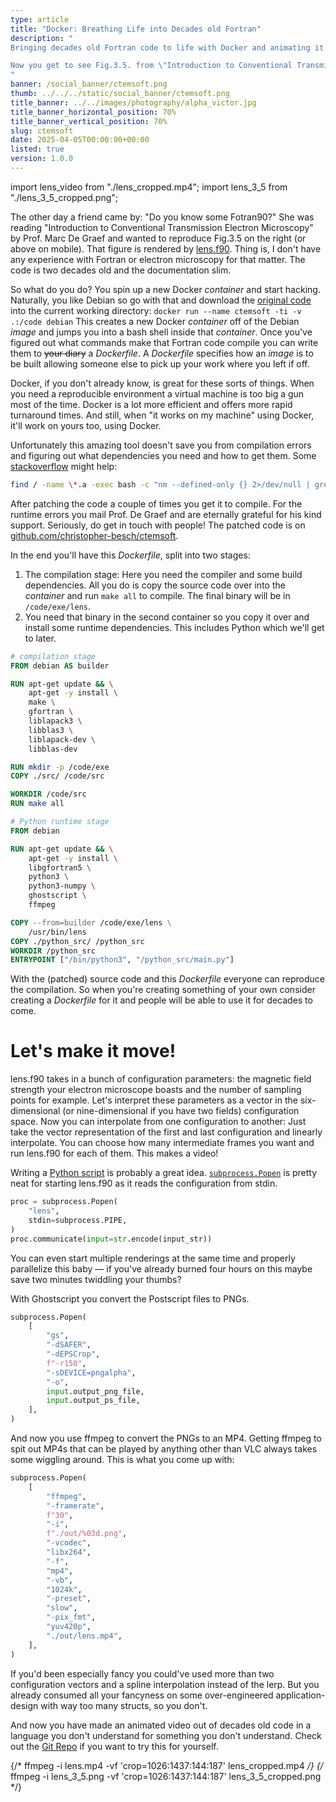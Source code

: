 ```yaml
---
type: article
title: "Docker: Breathing Life into Decades old Fortran"
description: "
Bringing decades old Fortran code to life with Docker and animating it with Python.

Now you get to see Fig.3.5. from \"Introduction to Conventional Transmission Electron Microscopy\" by Prof. Marc De Graef at 30 frames a second.
"
banner: /social_banner/ctemsoft.png
thumb: ../../../static/social_banner/ctemsoft.png
title_banner: ../../images/photography/alpha_victor.jpg
title_banner_horizontal_position: 70%
title_banner_vertical_position: 70%
slug: ctemsoft
date: 2025-04-05T00:00:00+00:00
listed: true
version: 1.0.0
---
```

import lens_video from "./lens_cropped.mp4";
import lens_3_5 from "./lens_3_5_cropped.png";

<HalfImage src={lens_3_5} />

The other day a friend came by: "Do you know some Fotran90?"
She was reading "Introduction to Conventional Transmission Electron Microscopy" by Prof. Marc De Graef and wanted to reproduce Fig.3.5 on the right (or above on mobile).
That figure is rendered by [lens.f90](https://github.com/christopher-besch/ctemsoft/blob/main/src/lens.f90).
Thing is, I don't have any experience with Fortran or electron microscopy for that matter.
The code is two decades old and the documentation slim.

So what do you do?
You spin up a new Docker *container* and start hacking.
Naturally, you like Debian so go with that and download the [original code](https://ctem.web.cmu.edu) into the current working directory: `docker run --name ctemsoft -ti -v .:/code debian`
This creates a new Docker *container* off of the Debian *image* and jumps you into a bash shell inside that *container*.
Once you've figured out what commands make that Fortran code compile you can write them to <del>your diary</del> a *Dockerfile*.
A *Dockerfile* specifies how an *image* is to be built allowing someone else to pick up your work where you left if off.

Docker, if you don't already know, is great for these sorts of things.
When you need a reproducible environment a virtual machine is too big a gun most of the time.
Docker is a lot more efficient and offers more rapid turnaround times.
And still, when "it works on my machine" using Docker, it'll work on yours too, using Docker.

Unfortunately this amazing tool doesn't save you from compilation errors and figuring out what dependencies you need and how to get them.
Some [stackoverflow](https://stackoverflow.com/questions/19916119/how-do-i-find-where-a-symbol-is-defined-among-static-libraries) might help:

```bash
find / -name \*.a -exec bash -c "nm --defined-only {} 2>/dev/null | grep 'cgetrf_' && echo {}" \;
```

After patching the code a couple of times you get it to compile.
For the runtime errors you mail Prof. De Graef and are eternally grateful for his kind support.
Seriously, do get in touch with people!
The patched code is on [github.com/christopher-besch/ctemsoft](https://github.com/christopher-besch/ctemsoft).

In the end you'll have this *Dockerfile*, split into two stages:
1.  The compilation stage:
    Here you need the compiler and some build dependencies.
    All you do is copy the source code over into the *container* and run `make all` to compile.
    The final binary will be in `/code/exe/lens`.
2.  You need that binary in the second container so you copy it over and install some runtime dependencies.
    This includes Python which we'll get to later.
```dockerfile
# compilation stage
FROM debian AS builder

RUN apt-get update && \
    apt-get -y install \
    make \
    gfortran \
    liblapack3 \
    libblas3 \
    liblapack-dev \
    libblas-dev

RUN mkdir -p /code/exe
COPY ./src/ /code/src

WORKDIR /code/src
RUN make all

# Python runtime stage
FROM debian

RUN apt-get update && \
    apt-get -y install \
    libgfortran5 \
    python3 \
    python3-numpy \
    ghostscript \
    ffmpeg

COPY --from=builder /code/exe/lens \
    /usr/bin/lens
COPY ./python_src/ /python_src
WORKDIR /python_src
ENTRYPOINT ["/bin/python3", "/python_src/main.py"]
```

With the (patched) source code and this *Dockerfile* everyone can reproduce the compilation.
So when you're creating something of your own consider creating a *Dockerfile* for it and people will be able to use it for decades to come.

# Let's make it move!

<AutoPlayVideo src={lens_video} />

lens.f90 takes in a bunch of configuration parameters: the magnetic field strength your electron microscope boasts and the number of sampling points for example.
Let's interpret these parameters as a vector in the six-dimensional (or nine-dimensional if you have two fields) configuration space.
Now you can interpolate from one configuration to another:
Just take the vector representation of the first and last configuration and linearly interpolate.
You can choose how many intermediate frames you want and run lens.f90 for each of them.
This makes a video!

Writing a [Python script](https://github.com/christopher-besch/ctemsoft/blob/main/python_src/main.py) is probably a great idea.
[`subprocess.Popen`](https://docs.python.org/3/library/subprocess.html) is pretty neat for starting lens.f90 as it reads the configuration from stdin.

```py
proc = subprocess.Popen(
    "lens",
    stdin=subprocess.PIPE,
)
proc.communicate(input=str.encode(input_str))
```

You can even start multiple renderings at the same time and properly parallelize this baby — if you've already burned four hours on this maybe save two minutes twiddling your thumbs?

With Ghostscript you convert the Postscript files to PNGs.

```py
subprocess.Popen(
    [
        "gs",
        "-dSAFER",
        "-dEPSCrop",
        f"-r150",
        "-sDEVICE=pngalpha",
        "-o",
        input.output_png_file,
        input.output_ps_file,
    ],
)
```

And now you use ffmpeg to convert the PNGs to an MP4.
Getting ffmpeg to spit out MP4s that can be played by anything other than VLC always takes some wiggling around.
This is what you come up with:

```py
subprocess.Popen(
    [
        "ffmpeg",
        "-framerate",
        f"30",
        "-i",
        f"./out/%03d.png",
        "-vcodec",
        "libx264",
        "-f",
        "mp4",
        "-vb",
        "1024k",
        "-preset",
        "slow",
        "-pix_fmt",
        "yuv420p",
        "./out/lens.mp4",
    ],
)
```

If you'd been especially fancy you could've used more than two configuration vectors and a spline interpolation instead of the lerp.
But you already consumed all your fancyness on some over-engineered application-design with way too many structs, so you don't.

And now you have made an animated video out of decades old code in a language you don't understand for something you don't understand.
Check out the [Git Repo](https://github.com/christopher-besch/ctemsoft) if you want to try this for yourself.

{/* ffmpeg -i lens.mp4 -vf 'crop=1026:1437:144:187' lens_cropped.mp4 */}
{/* ffmpeg -i lens_3_5.png -vf 'crop=1026:1437:144:187' lens_3_5_cropped.png */}

